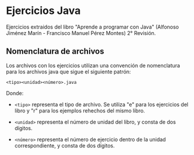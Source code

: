 # Ejercicios Java

Ejercicios extraidos del libro "Aprende a programar con Java" (Alfonoso Jiménez Marín - Francisco Manuel Pérez Montes) 2° Revisión.

## Nomenclatura de archivos

Los archivos con los ejercicios utilizan una convención de nomenclatura para los archivos java que sigue el siguiente patrón:

`<tipo><unidad><número>.java`

Donde:

* `<tipo>` representa el tipo de archivo. Se utiliza "e" para los ejercicios del libro y "r" para los ejemplos rehechos del mismo libro.

* `<unidad>` representa el número de unidad del libro, y consta de dos dígitos.

* `<número>` representa el número de ejercicio dentro de la unidad correspondiente, y consta de dos dígitos.
